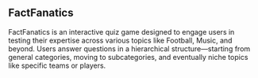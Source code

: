 FactFanatics
---
FactFanatics is an interactive quiz game designed to engage users in testing their expertise across various topics like Football, Music, and beyond. Users answer questions in a hierarchical structure—starting from general categories, moving to subcategories, and eventually niche topics like specific teams or players.
